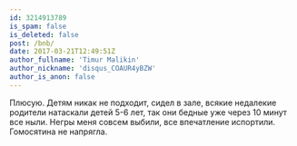 ```yaml
---
id: 3214913789
is_spam: false
is_deleted: false
post: /bnb/
date: 2017-03-21T12:49:51Z
author_fullname: 'Timur Malikin'
author_nickname: 'disqus_COAUR4yBZW'
author_is_anon: false
---
```


<p>Плюсую. Детям никак не подходит, сидел в зале, всякие недалекие родители натаскали детей 5-6 лет, так они бедные уже через 10 минут все ныли. Негры меня совсем выбили, все впечатление испортили. Гомосятина не напрягла.</p>
